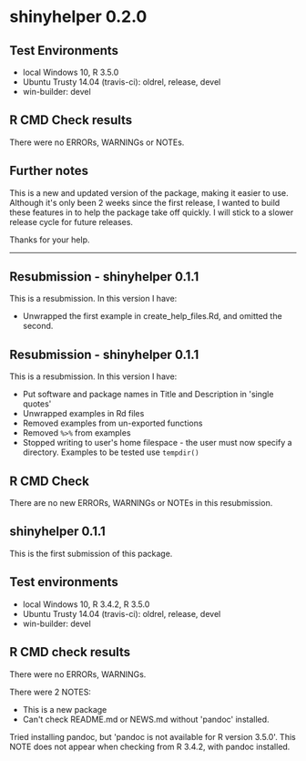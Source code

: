 # shinyhelper 0.2.0

## Test Environments
* local Windows 10, R 3.5.0
* Ubuntu Trusty 14.04 (travis-ci): oldrel, release, devel
* win-builder: devel

## R CMD Check results
There were no ERRORs, WARNINGs or NOTEs.

## Further notes
This is a new and updated version of the package, making it easier to use. Although it's only been 2 weeks since the first release, I wanted to build these features in to help the package take off quickly. I will stick to a slower release cycle for future releases.

Thanks for your help.

***

## Resubmission - shinyhelper 0.1.1
This is a resubmission. In this version I have:

* Unwrapped the first example in create_help_files.Rd, and omitted the second.

## Resubmission - shinyhelper 0.1.1
This is a resubmission. In this version I have:

* Put software and package names in Title and Description in 'single quotes'
* Unwrapped examples in Rd files
* Removed examples from un-exported functions
* Removed `%>%` from examples
* Stopped writing to user's home filespace - the user must now specify a directory. Examples to be tested use `tempdir()`

## R CMD Check
There are no new ERRORs, WARNINGs or NOTEs in this resubmission.

## shinyhelper 0.1.1
This is the first submission of this package.

## Test environments
* local Windows 10, R 3.4.2, R 3.5.0
* Ubuntu Trusty 14.04 (travis-ci): oldrel, release, devel
* win-builder: devel

## R CMD check results
There were no ERRORs, WARNINGs.

There were 2 NOTES:

* This is a new package
* Can't check README.md or NEWS.md without 'pandoc' installed. 

Tried installing pandoc, but 'pandoc is not available for R version 3.5.0'.
This NOTE does not appear when checking from R 3.4.2, with pandoc installed.
